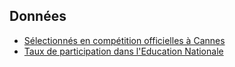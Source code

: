 ## Données

* [Sélectionnés en compétition officielles à Cannes](./FestivalCannes.csv)
* [Taux de participation dans l'Education Nationale](./GrevesEducNat.csv)